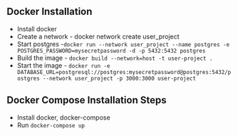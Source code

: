 ## Docker Installation
- Install docker
- Create a network - docker network create user_project
- Start postgres
    -`docker run --network user_project --name postgres -e POSTGRES_PASSWORD=mysecretpassword -d -p 5432:5432 postgres`
- Build the image - `docker build --network=host -t user-project .`
- Start the image - `docker run -e DATABASE_URL=postgresql://postgres:mysecretpassword@postgres:5432/postgres --network user_project -p 3000:3000 user-project`

## Docker Compose Installation Steps
- Install docker, docker-compose
- Run `docker-compose up`